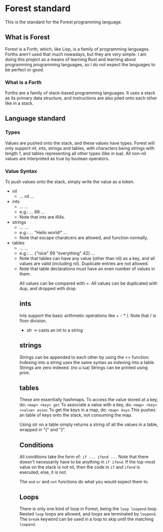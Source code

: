 # Forest standard

This is the standard for the Forest programming language.

## What is Forest

Forest is a Forth, which, like Lisp, is a family of programming languages.
Forths aren't used that much nowadays, but they are very simple.
I am doing this project as a means of learning Rust and learning about
programming programming languages, so I do not expect the languages to be
perfect or good.

### What is a Forth

Forths are a family of stack-based programming languages.
It uses a stack as its primary data structure, and instructions are also
piled onto each other like in a stack.

## Language standard

### Types

Values are pushed onto the stack, and these values have types.
Forest will only support nil, ints, strings and tables, with characters
being strings with length 1, and tables representing all other types (like in
lua).
All non-nil values are interpreted as true by boolean operators.

### Value Syntax

To push values onto the stack, simply write the value as a token.

- nil
  - ... nil ...
- ints
  - ... <int> ...
  - e.g.: ... 69 ...
  - Note that ints are i64s.
- strings
  - ... <string> ...
  - e.g.: ... "Hello world!" ...
  - Note that escape charatcers are allowed, and function normally.
- tables
  - ... <table> ...
  - e.g.: ... {"nice" 69 "everything" 42} ...
  - Note that tables can have any value (other than nil) as a key,
    and all values are valid (including nil).
    Duplicate entries are not allowed.
  - Note that table declarations must have an even number of values in them.

All values can be compared with =.
All values can be duplicated with dup, and dropped with drop.

## ints

Ints support the basic arithmetic operations like + - * /.
Note that / is floor division.
- str -> casts an int to a string

## strings

Strings can be appended to each other by using the <> function.
Indexing into a string uses the same syntax as indexing into a table.
Strings are zero indexed. (no u lua)
Strings can be printed using print.

## tables

These are essentially hashmaps.
To access the value stored at a key, do:
`<map> <key> get`
To associate a value with a key, do:
`<map> <key> <value> assoc`
To get the keys in a map, do:
`<map> keys`
This pushes an table of keys onto the stack, not consuming the map.

Using str on a table simply returns a string of all the values in a table,
wrapped in "{" and "}".

## Conditions
All conditions take the form of:
`if ... ifend ...`
Note that there doesn't necessarily have to be anything in `if ifend`.
If the top-most value on the stack is not nil, then the code in `if` and `ifend`
is executed, else, it is not.

The `and` `or` and `not` functions do what you would expect them to.

## Loops
There is only one kind of loop in Forest, being the `loop loopend` loop.
Nested `loop` loops are allowed, and loops are terminated by `loopend`.
The `break` keyword can be used in a loop to skip until the matching `loopend`.

